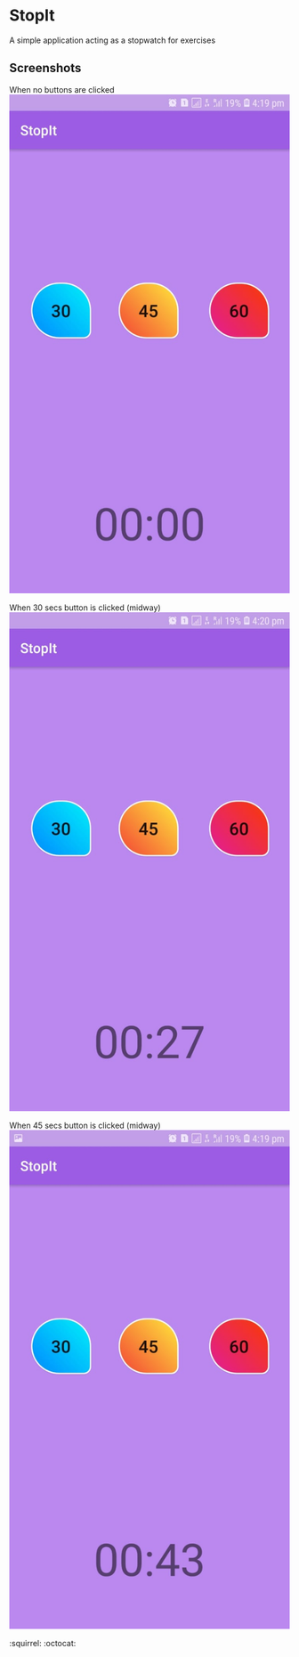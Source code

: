 # StopIt
A simple application acting as a stopwatch for exercises

## Screenshots

When no buttons are clicked
![Image1](https://github.com/ipshitag/StopIt/blob/master/updateSS3.jpeg)

When 30 secs button is clicked (midway)
![Image2](https://github.com/ipshitag/StopIt/blob/master/updateSS1.jpeg)

When 45 secs button is clicked (midway)
![Image3](https://github.com/ipshitag/StopIt/blob/master/updateSS2.jpeg)

 :squirrel: :octocat:
